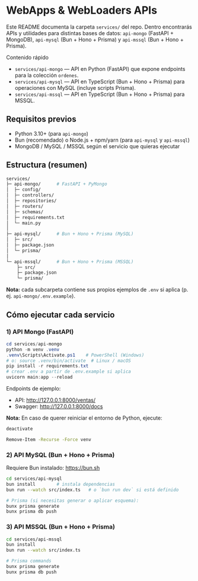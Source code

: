 # WebApps & WebLoaders APIs

Este README documenta la carpeta `services/` del repo. Dentro encontrarás APIs y utilidades para distintas bases de datos: `api-mongo` (FastAPI + MongoDB), `api-mysql` (Bun + Hono + Prisma) y `api-mssql` (Bun + Hono + Prisma).

Contenido rápido
- `services/api-mongo` — API en Python (FastAPI) que expone endpoints para la colección `ordenes`.
- `services/api-mysql` — API en TypeScript (Bun + Hono + Prisma) para operaciones con MySQL (incluye scripts Prisma).
- `services/api-mssql` — API en TypeScript (Bun + Hono + Prisma) para MSSQL.

## Requisitos previos

- Python 3.10+ (para `api-mongo`)
- Bun (recomendado) o Node.js + npm/yarn (para `api-mysql` y `api-mssql`)
- MongoDB / MySQL / MSSQL según el servicio que quieras ejecutar

## Estructura (resumen)
```bash
services/
├─ api-mongo/      # FastAPI + PyMongo
│  ├─ config/
│  ├─ controllers/
│  ├─ repositories/
│  ├─ routers/
│  ├─ schemas/
│  ├─ requirements.txt
│  └─ main.py
│
├─ api-mysql/      # Bun + Hono + Prisma (MySQL)
│  ├─ src/
│  ├─ package.json
│  └─ prisma/
│
└─ api-mssql/      # Bun + Hono + Prisma (MSSQL)
	├─ src/
	├─ package.json
	└─ prisma/
```
**Nota:** cada subcarpeta contiene sus propios ejemplos de `.env` si aplica (p. ej. `api-mongo/.env.example`).

## Cómo ejecutar cada servicio

### 1) API Mongo (FastAPI)

```powershell
cd services/api-mongo
python -m venv .venv
.venv\Scripts\Activate.ps1    # PowerShell (Windows)
# o: source .venv/bin/activate  # Linux / macOS
pip install -r requirements.txt
# crear .env a partir de .env.example si aplica
uvicorn main:app --reload
```

Endpoints de ejemplo:
- API: http://127.0.0.1:8000/ventas/
- Swagger: http://127.0.0.1:8000/docs

**Nota:** En caso de querer reiniciar el entorno de Python, ejecute:
```bash
deactivate

Remove-Item -Recurse -Force venv
```
### 2) API MySQL (Bun + Hono + Prisma)

Requiere Bun instalado: https://bun.sh

```bash
cd services/api-mysql
bun install        # instala dependencias
bun run --watch src/index.ts   # o `bun run dev` si está definido

# Prisma (si necesitas generar o aplicar esquema):
bunx prisma generate
bunx prisma db push
```

### 3) API MSSQL (Bun + Hono + Prisma)

```bash
cd services/api-mssql
bun install
bun run --watch src/index.ts

# Prisma commands
bunx prisma generate
bunx prisma db push
```

